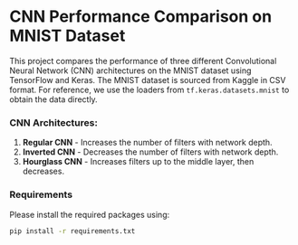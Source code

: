 # CNN Performance Comparison on MNIST Dataset

This project compares the performance of three different Convolutional Neural Network (CNN) architectures on the MNIST dataset using TensorFlow and Keras. The MNIST dataset is sourced from Kaggle in CSV format. For reference, we use the loaders from `tf.keras.datasets.mnist` to obtain the data directly.

### CNN Architectures:
1. **Regular CNN** - Increases the number of filters with network depth.
2. **Inverted CNN** - Decreases the number of filters with network depth.
3. **Hourglass CNN** - Increases filters up to the middle layer, then decreases.

### Requirements
Please install the required packages using:
```bash
pip install -r requirements.txt
